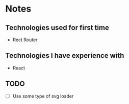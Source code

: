 # Notes

## Technologies used for first time

- Rect Router

## Technologies I have experience with

- React

## TODO

- [ ] Use some type of svg loader